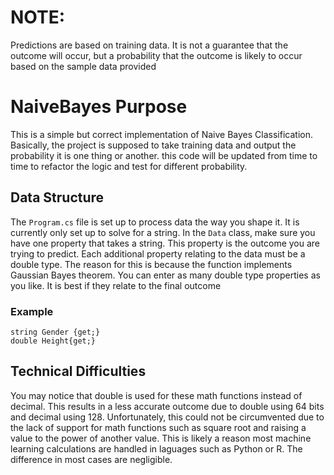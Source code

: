 # NOTE:
Predictions are based on training data. It is not a guarantee that the outcome will occur, but a probability that the outcome is likely to occur based on the sample data provided

# NaiveBayes Purpose

This is a simple but correct implementation of Naive Bayes Classification. Basically, the project is supposed to take training data and output the probability it is one thing or another.
this code will be updated from time to time to refactor the logic and test for different probability.

## Data Structure
The `Program.cs` file is set up to process data the way you shape it. It is currently only set up to solve for a string. In the `Data` class, make sure you have one property that takes a string. This property is the outcome you are trying to predict. Each additional property relating to the data must be a double type. The reason for this is because the function implements Gaussian Bayes theorem. You can enter as many double type properties as you like. It is best if they relate to the final outcome

### Example
```
string Gender {get;}
double Height{get;}
```

## Technical Difficulties
You may notice that double is used for these math functions instead of decimal. This results in a less accurate outcome due to double using 64 bits and decimal using 128. Unfortunately, this could not be circumvented due to the lack of support for math functions such as square root and raising a value to the power of another value. This is likely a reason most machine learning calculations are handled in laguages such as Python or R. The difference in most cases are negligible.

